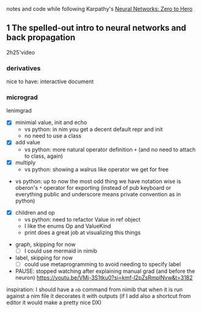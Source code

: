 notes and code while following Karpathy's
[Neural Networks: Zero to Hero](https://karpathy.ai/zero-to-hero.html)

## 1 The spelled-out intro to neural networks and back propagation

2h25'video

### derivatives

nice to have: interactive document

### micrograd

lenimgrad
- [x] minimial value, init and echo
  - vs python: in nim you get a decent default repr and init
  - no need to use a class
- [x] add value
  - vs python: more natural operator definition `+` (and no need to attach to class, again)
- [x] multiply
  - vs python: showing a walrus like operator we get for free
- vs python: up to now the most odd thing we have notation wise is oberon's `*` operator for exporting (instead of pub keyboard or everything public and underscore means private convention as in python)
- [x] children and op
  - vs python: need to refactor Value in ref object
  - I like the enums Op and ValueKind
  - print does a great job at visualizing this things
- graph, skipping for now
  - [ ] I could use mermaid in nimib
- label, skipping for now
  - [ ] could use metaprogramming to avoid needing to specify label
- PAUSE: stopped watching after explaining manual grad (and before the neuron)
https://youtu.be/VMj-3S1tku0?si=kmf-l2pZsRmplNvw&t=3182


inspiration: I should have a `nb` command from nimib that when it is run against a nim file it decorates it with outputs
(if I add also a shortcut from editor it would make a pretty nice DX)
